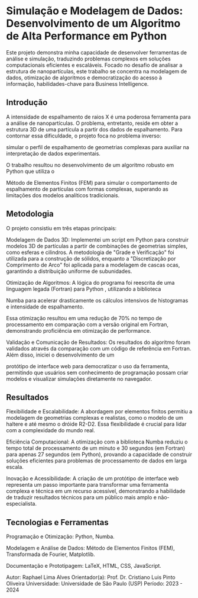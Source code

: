 # Simulação e Modelagem de Dados: Desenvolvimento de um Algoritmo de Alta Performance em Python

Este projeto demonstra minha capacidade de desenvolver ferramentas de análise e simulação, traduzindo problemas complexos em soluções computacionais eficientes e escaláveis. Focado no desafio de analisar a estrutura de nanopartículas, este trabalho se concentra na modelagem de dados, otimização de algoritmos e democratização do acesso à informação, habilidades-chave para Business Intelligence.

## Introdução

A intensidade de espalhamento de raios X é uma poderosa ferramenta para a análise de nanopartículas. O problema, entretanto, reside em obter a estrutura 3D de uma partícula a partir dos dados de espalhamento. Para contornar essa dificuldade, o projeto foca no problema inverso: 


simular o perfil de espalhamento de geometrias complexas para auxiliar na interpretação de dados experimentais.

O trabalho resultou no desenvolvimento de um algoritmo robusto em Python que utiliza o 

Método de Elementos Finitos (FEM) para simular o comportamento de espalhamento de partículas com formas complexas, superando as limitações dos modelos analíticos tradicionais.



## Metodologia

O projeto consistiu em três etapas principais:


Modelagem de Dados 3D: Implementei um script em Python para construir modelos 3D de partículas a partir de combinações de geometrias simples, como esferas e cilindros. A metodologia de "Grade e Verificação" foi utilizada para a construção de sólidos, enquanto a "Discretização por Comprimento de Arco" foi aplicada para a modelagem de cascas ocas, garantindo a distribuição uniforme de subunidades.






Otimização de Algoritmos: A lógica do programa foi reescrita de uma linguagem legada (Fortran) para Python , utilizando a biblioteca 


Numba para acelerar drasticamente os cálculos intensivos de histogramas e intensidade de espalhamento. 


Essa otimização resultou em uma redução de 70% no tempo de processamento em comparação com a versão original em Fortran, demonstrando proficiência em otimização de performance.


Validação e Comunicação de Resultados: Os resultados do algoritmo foram validados através da comparação com um código de referência em Fortran. Além disso, iniciei o desenvolvimento de um 

protótipo de interface web para democratizar o uso da ferramenta, permitindo que usuários sem conhecimento de programação possam criar modelos e visualizar simulações diretamente no navegador.

## Resultados


Flexibilidade e Escalabilidade: A abordagem por elementos finitos permitiu a modelagem de geometrias complexas e realistas, como o modelo de um haltere e até mesmo o dróide R2-D2. Essa flexibilidade é crucial para lidar com a complexidade do mundo real.




Eficiência Computacional: A otimização com a biblioteca Numba reduziu o tempo total de processamento de um minuto e 30 segundos (em Fortran) para apenas 27 segundos (em Python), provando a capacidade de construir soluções eficientes para problemas de processamento de dados em larga escala.


Inovação e Acessibilidade: A criação de um protótipo de interface web representa um passo importante para transformar uma ferramenta complexa e técnica em um recurso acessível, demonstrando a habilidade de traduzir resultados técnicos para um público mais amplo e não-especialista.


## Tecnologias e Ferramentas

Programação e Otimização: Python, Numba.

Modelagem e Análise de Dados: Método de Elementos Finitos (FEM), Transformada de Fourier, Matplotlib.

Documentação e Prototipagem: LaTeX, HTML, CSS, JavaScript.

Autor: Raphael Lima Alves
Orientador(a): Prof. Dr. Cristiano Luis Pinto Oliveira
Universidade: Universidade de São Paulo (USP)
Período: 2023 - 2024
